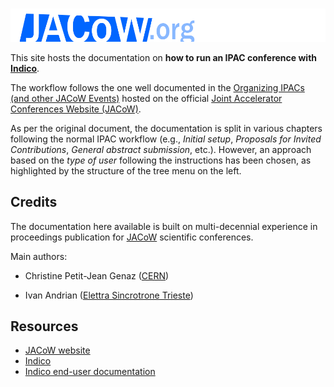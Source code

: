 # 

![JACoW logo](img/JACoW.png)

This site hosts the documentation on **how to run an IPAC conference 
with [Indico](https://getindico.io)**.

The workflow follows the one well documented in the [Organizing IPACs (and other JACoW Events)](https://www.jacow.org/Editors/RunningJACoWConference)  hosted on the official [Joint Accelerator Conferences Website (JACoW)](https://www.JACoW.org).

As per the original document, the documentation is split in various chapters following 
the normal IPAC workflow (e.g., *Initial setup*, *Proposals for Invited Contributions*, *General abstract submission*, etc.).
However, an approach based on the *type of user* following the instructions has been chosen, as highlighted by the structure of the tree menu on the left.

## Credits

The documentation here available is built on multi-decennial experience in proceedings publication for [JACoW](https://www.jacow.org) scientific conferences.

Main authors:

- Christine Petit-Jean Genaz ([CERN](https://www.cern.ch))

- Ivan Andrian ([Elettra Sincrotrone Trieste](https://www.elettra.eu))

## Resources

- [JACoW website](https://www.JACoW.org)
- [Indico](https://getindico.io)
- [Indico end-user documentation](https://learn.getindico.io/)

